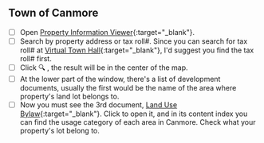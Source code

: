 
## Town of Canmore

- [ ] Open [Property Information Viewer](https://www.arcgis.com/apps/webappviewer/index.html?id=cc9058f66fa0479694532f6df73992a9){:target="_blank"}.
- [ ] Search by property address or tax roll#. Since you can search for tax roll# at [Virtual Town Hall](https://online.canmore.ca/vch/){:target="_blank"}, I'd suggest you find the tax roll# first.
- [ ] Click 🔍 , the result will be in the center of the map.
- [ ] At the lower part of the window, there's a list of development documents, usually the first would be the name of the area where property's land lot belongs to.
- [ ] Now you must see the 3rd document, [Land Use Bylaw](https://drive.google.com/file/d/1KayePIzffY-luETV2ktGxhQiOP9AVPl6/view?usp=sharing){:target="_blank"}. Click to open it, and in its content index you can find the usage category of each area in Canmore. Check what your property's lot belong to.

